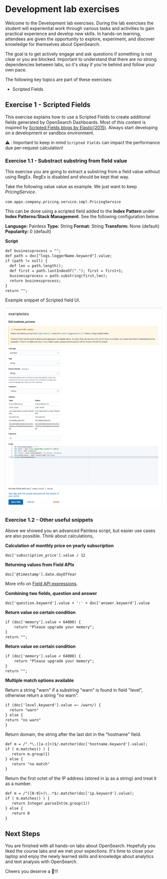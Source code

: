 # Development lab exercises

Welcome to the Development lab exercises. During the lab exercises the student will experiential work through various tasks and activities to gain practical experience and develop new skills. In hands-on learning, attendees are given the opportunity to explore, experiment, and discover knowledge for themselves about OpenSearch.

The goal is to get actively engage and ask questions if something is not clear or you are blocked. Important to understand that there are no strong dependencies between labs, so it's okay if you're behind and follow your own pace.

The following key topics are part of these exercises:

- Scripted Fields

## Exercise 1 - Scripted Fields

This exercise explains how to use a Scripted Fields to create additional fields generated by OpenSearch Dashboards. Most of this content is inspired by [Scripted Fields blogs by Elastic(2015)](https://www.elastic.co/blog/using-painless-kibana-scripted-fields). Always start developing on a development or sandbox environment.

:warning: : Important to keep in mind `Scripted Fields` can impact the performance due per-request calculation!


### Exercise 1.1 - Substract substring from field value

This exercise you are going to extract a substring from a field value without using RegEx. RegEx is disabled and should be kept that way.

Take the following value value as example.  We just want to keep *PricingService*. 

`com.appx.company.pricing.service.impl.PricingService`

This can be done using a scripted field added to the **Index Pattern** under **Index Patterns**/**Stack Management**. See the following configuration below.

**Language:** Painless
**Type:** String
**Format:** String
**Transform:** None (default)
**Popularity:** 0 (default)

**Script**
```
def businessprocess = ""; 
def path = doc["logs.loggerName.keyword"].value;
if (path != null) {
  def len = path.length();
  def first = path.lastIndexOf("."); first = first+1;
  businessprocess = path.substring(first,len);
  return businessprocess;
}
return "";
```

Example snippet of Scripted field UI.

 <img src="https://raw.githubusercontent.com/avwsolutions/opensearch-training-material/main/labs/16-Development/content/scriptedfield.png" alt="scriptedfield">

 
 ### Exercise 1.2 - Other useful snippets 

Above we showed you an advanced Painless script, but easier use cases are also possible. Think about calculations,

 **Calculation of monthly price on yearly subscription**

 ```
doc['subscription_price'].value / 12
 ```

**Returning values from Field APIs**

```
doc['@timestamp'].date.dayOfYear
```

More info on [Field API expressions](https://www.elastic.co/guide/en/elasticsearch/reference/8.7/modules-scripting-expression.html#_date_field_api).

**Combining two fields, question and answer**

```
doc['question.keyword'].value + ':' + doc['answer.keyword'].value
```

**Return value on certain condition**

```
if (doc['memory'].value < 64000) { 
    return "Please upgrade your memory";
}
return "";
```

**Return value on certain condition**

```
if (doc['memory'].value < 64000) { 
    return "Please upgrade your memory";
}
return "";
```

**Multiple match options available**

Return a string "warn" if a substring "warn" is found in field "level", otherwise return a string "no warn".
```
if (doc['level.keyword'].value =~ /warn/) { 
  return "warn"
} else {
return "no warn"
}
```

Return domain, the string after the last dot in the "hostname" field.
```
def m = /^.*\.([a-z]+)$/.matcher(doc['hostname.keyword'].value);
if ( m.matches() ) {
   return m.group(1)
} else {
   return "no match"
}
```

Return the first octet of the IP address (stored in ip as a string) and treat it as a number.
```
def m = /^([0-9]+)\..*$/.matcher(doc['ip.keyword'].value);
if ( m.matches() ) {
   return Integer.parseInt(m.group(1))
} else {
   return 0
}
```

## Next Steps

You are finished with all hands-on labs about OpenSearch. Hopefully you liked the course labs and we met your expections. It's time to close your laptop and enjoy the newly learned skills and knowledge about analytics and text analysis with OpenSearch.

Cheers you deserve a :beers:!!!